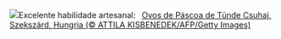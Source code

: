 ![](https://www.bing.com/th?id=OHR.HungarianEggs_PT-BR0431246025_UHD.jpg&w=1000)Excelente habilidade artesanal:&nbsp;&ensp;[Ovos de Páscoa de Tünde Csuhaj, Szekszárd, Hungria (© ATTILA KISBENEDEK/AFP/Getty Images)](https://www.bing.com/th?id=OHR.HungarianEggs_PT-BR0431246025_UHD.jpg)
<br><br/>

